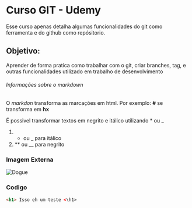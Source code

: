 # Curso GIT - Udemy

Esse curso apenas detalha algumas funcionalidades do git como ferramenta e do github como repósitorio.

## Objetivo:

Aprender de forma pratica como trabalhar com o git, criar branches, tag, e outras funcionalidades utilizado em trabalho de desenvolvimento

###### Informações sobre o markdown
O *markdon* transforma as marcações em html. 
Por exemplo: **#** se transforma em **hx**

É possivel transformar textos em negrito e itálico utilizando * ou _
1. * ou _ para itálico
2. ** ou __ para negrito

### Imagem Externa
![Dogue](https://cdn-icons-png.flaticon.com/512/91/91539.png)

### Codigo 

``` html
<h1> Isso eh um teste <\h1>
```
